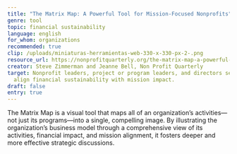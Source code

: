 ```yaml
---
title: "The Matrix Map: A Powerful Tool for Mission-Focused Nonprofits"
genre: tool
topic: financial sustainability
language: english
for_whom: organizations
recommended: true
clip: /uploads/miniaturas-herramientas-web-330-x-330-px-2-.png
resource_url: https://nonprofitquarterly.org/the-matrix-map-a-powerful-tool-for-mission-focused-nonprofits/
creator: Steve Zimmerman and Jeanne Bell, Non Profit Quarterly
target: Nonprofit leaders, project or program leaders, and directors seeking to
  align financial sustainability with mission impact.
draft: false
entry: true
---
```

The Matrix Map is a visual tool that maps all of an organization’s activities—not just its programs—into a single, compelling image. By illustrating the organization’s business model through a comprehensive view of its activities, financial impact, and mission alignment, it fosters deeper and more effective strategic discussions.